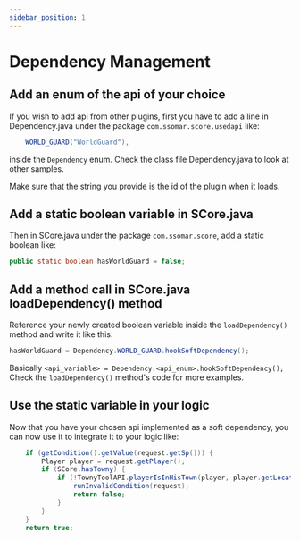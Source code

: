 ```yaml
---
sidebar_position: 1
---
```


# Dependency Management

## Add an enum of the api of your choice
If you wish to add api from other plugins, first you have to add a line in 
Dependency.java under the package `com.ssomar.score.usedapi` like:

```java
    WORLD_GUARD("WorldGuard"),
```
inside the `Dependency` enum. Check the class file Dependency.java to look
at other samples. 
  
Make sure that the string you provide is the id of the plugin when it loads.


## Add a static boolean variable in SCore.java
Then in SCore.java under the package `com.ssomar.score`, add a static boolean like:

```java
public static boolean hasWorldGuard = false;
```

## Add a method call in SCore.java loadDependency() method

Reference your newly created boolean variable inside the `loadDependency()` method
and write it like this:

```java
hasWorldGuard = Dependency.WORLD_GUARD.hookSoftDependency();
```

Basically `<api_variable> = Dependency.<api_enum>.hookSoftDependency();`  
Check the `loadDependency()` method's code for more examples.

## Use the static variable in your logic

Now that you have your chosen api implemented as a soft dependency, you can
now use it to integrate it to your logic like:

```java
    if (getCondition().getValue(request.getSp())) {
        Player player = request.getPlayer();
        if (SCore.hasTowny) {
            if (!TownyToolAPI.playerIsInHisTown(player, player.getLocation())) {
                runInvalidCondition(request);
                return false;
            }
        }
    }
    return true;
```